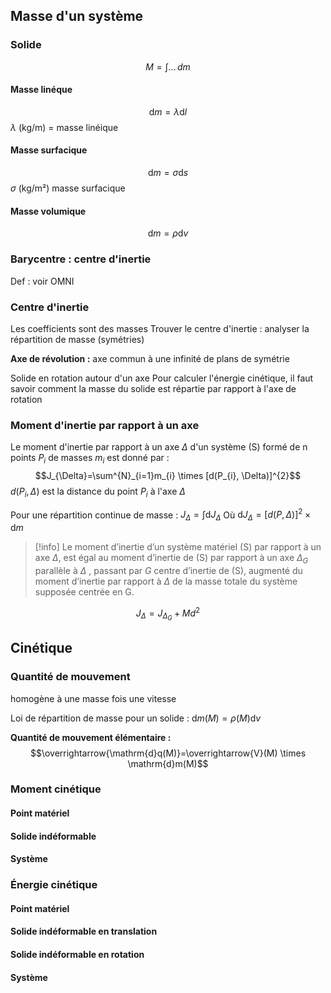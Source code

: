 ## Masse d'un système
### Solide
$$M=\int \dots \, dm $$
#### Masse linéque
$$\mathrm{d}m = \lambda \mathrm{d}l$$
$\lambda$ (kg/m) = masse linéique
#### Masse surfacique
$$\mathrm{d}m = \sigma \mathrm{d}s$$
$\sigma$ (kg/m²) masse surfacique

#### Masse volumique
$$\mathrm{d}m = \rho \mathrm{d}v$$
### Barycentre : centre d'inertie
Def : voir OMNI

### Centre d'inertie
Les coefficients sont des masses
Trouver le centre d'inertie : analyser la répartition de masse (symétries)

**Axe de révolution :** axe commun à une infinité de plans de symétrie

Solide en rotation autour d'un axe
Pour calculer l'énergie cinétique, il faut savoir comment la masse du solide est répartie par rapport à l'axe de rotation

### Moment d'inertie par rapport à un axe

Le moment d'inertie par rapport à un axe $\Delta$ d'un système (S) formé de n points $P_{i}$ de masses $m_{i}$ est donné par :
$$J_{\Delta}=\sum^{N}_{i=1}m_{i} \times [d(P_{i}, \Delta)]^{2}$$
$d(P_{i}, \Delta)$ est la distance du point $P_{i}$ à l'axe $\Delta$

Pour une répartition continue de masse :
$J_{\Delta}= \int \mathrm{d}J_{\Delta}$
Où $\mathrm{d}J_{\Delta}=[d(P, \Delta)]^{2} \times \mathrm{d}m$

>[!info]
>Le moment d’inertie d’un système matériel (S) par rapport à un axe $\Delta$, est égal au moment d’inertie de (S) par rapport à un axe $\Delta_G$ parallèle à $\Delta$ , passant par $G$ centre d’inertie de (S), augmenté du moment d’inertie par rapport à $\Delta$ de la masse totale du système supposée centrée en G.

$$J_{\Delta}= J_{\Delta_{G}} + M d^{2}$$

## Cinétique
### Quantité de mouvement
homogène à une masse fois une vitesse

Loi de répartition de masse pour un solide : $\mathrm{d}m(M)=\rho(M)\mathrm{d}v$

**Quantité de mouvement élémentaire :** $$\overrightarrow{\mathrm{d}q(M)}=\overrightarrow{V}(M) \times \mathrm{d}m(M)$$

### Moment cinétique
#### Point matériel
#### Solide indéformable
#### Système

### Énergie cinétique

#### Point matériel
#### Solide indéformable en translation

#### Solide indéformable en rotation

#### Système




